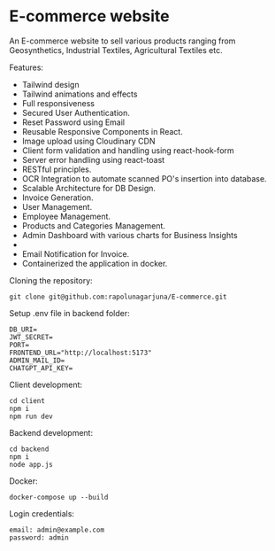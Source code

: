 # E-commerce website
An E-commerce website to sell various products ranging from Geosynthetics, Industrial Textiles, Agricultural Textiles etc.

Features:
 - Tailwind design
 - Tailwind animations and effects
 - Full responsiveness
 - Secured User Authentication.
 - Reset Password using Email
 - Reusable Responsive Components in React.
 - Image upload using Cloudinary CDN
 - Client form validation and handling using react-hook-form
 - Server error handling using react-toast
 - RESTful principles. 
 - OCR Integration to automate scanned PO's insertion into database.
 - Scalable Architecture for DB Design.
 - Invoice Generation.
 - User Management.
 - Employee Management.
 - Products and Categories Management.
 - Admin Dashboard with various charts for Business Insights
 - 
 - Email Notification for Invoice.
 - Containerized the application in docker.

Cloning the repository:

    git clone git@github.com:rapolunagarjuna/E-commerce.git

Setup .env file in backend folder: 

    DB_URI=
    JWT_SECRET=
    PORT=
    FRONTEND_URL="http://localhost:5173"
    ADMIN_MAIL_ID=
    CHATGPT_API_KEY=

Client development:

    cd client
    npm i
    npm run dev

Backend development:

    cd backend
    npm i
    node app.js

Docker:

    docker-compose up --build
    
Login credentials:

    email: admin@example.com
    password: admin
